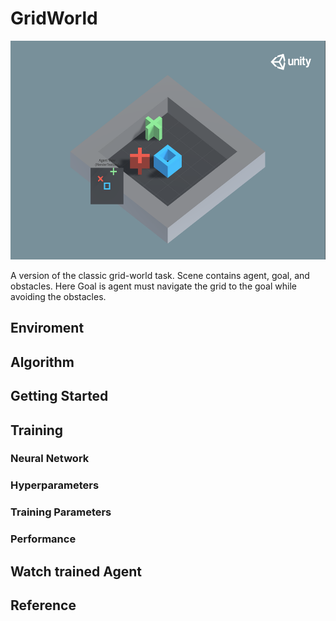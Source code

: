 # GridWorld

<p align="center"><img src="../media/gridworld.png" height="350px"></p>

A version of the classic grid-world task. Scene contains agent, goal, and obstacles. Here Goal is agent must navigate the grid to the goal while avoiding the obstacles.

## Enviroment

## Algorithm

## Getting Started

## Training

### Neural Network

### Hyperparameters

### Training Parameters

### Performance

## Watch trained Agent

## Reference
